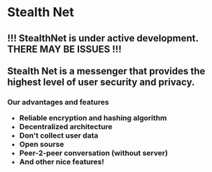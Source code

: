 <h1>Stealth Net</h1>

<h2>!!! StealthNet is under active development. THERE MAY BE ISSUES !!!<br><br>
Stealth Net is a messenger that provides the highest level of user security and privacy.</h2>
<h3>Оur advantages and features
<ul>
  <li>Reliable encryption and hashing algorithm</li>
  <li>Decentralized architecture</li>
  <li>Don't collect user data</li>
  <li>Open sourse</li>
  <li>Peer-2-peer conversation (without server)</li>
  <li>And other nice features!</li>
</ul>
</h3>

